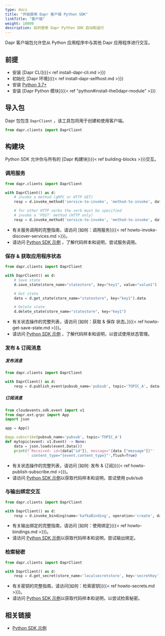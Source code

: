 ```yaml
---
type: docs
title: "开始使用 Dapr 客户端 Python SDK"
linkTitle: "客户端"
weight: 10000
description: 如何使用 Dapr Python SDK 启动和运行
---
```


Dapr 客户端包允许您从 Python 应用程序中与其他 Dapr 应用程序进行交互。

## 前提

- 安装 [Dapr CLI]({{< ref install-dapr-cli.md >}})
- 初始化 [Dapr 环境]({{< ref install-dapr-selfhost.md >}})
- 安装 [Python 3.7+](https://www.python.org/downloads/)
- 安装 [Dapr Python 模块]({{< ref "python#install-the0dapr-module" >}})

## 导入包

Dapr 包包含 `DaprClient` ，该工具包将用于创建和使用客户端。

```python
from dapr.clients import DaprClient
```

## 构建块

Python SDK 允许你与所有的 [Dapr 构建块]({{< ref building-blocks >}})交互。

### 调用服务

```python 
from dapr.clients import DaprClient

with DaprClient() as d:
    # invoke a method (gRPC or HTTP GET)    
    resp = d.invoke_method('service-to-invoke', 'method-to-invoke', data='{"message":"Hello World"}')

    # for other HTTP verbs the verb must be specified
    # invoke a 'POST' method (HTTP only)    
    resp = d.invoke_method('service-to-invoke', 'method-to-invoke', data='{"id":"100", "FirstName":"Value", "LastName":"Value"}', http_verb='post')
```

- 有关服务调用的完整指南，请访问 [如何：调用服务]({{< ref howto-invoke-discover-services.md >}})。
- 请访问 [Python SDK 示例](https://github.com/dapr/python-sdk/tree/master/examples/invoke-simple) ，了解代码样本和说明，尝试服务调用。

### 保存 & 获取应用程序状态

```python
from dapr.clients import DaprClient

with DaprClient() as d:
    # Save state
    d.save_state(store_name="statestore", key="key1", value="value1")

    # Get state
    data = d.get_state(store_name="statestore", key="key1").data

    # Delete state
    d.delete_state(store_name="statestore", key="key1")
```

- 有关状态操作的完整列表，请访问 [如何：获取 & 保存 状态。]({{< ref howto-get-save-state.md >}})。
- 请访问 [Python SDK 示例](https://github.com/dapr/python-sdk/tree/master/examples/state_store) ，了解代码样本和说明，以尝试使用状态管理。

### 发布 & 订阅消息

##### 发布消息

```python
from dapr.clients import DaprClient

with DaprClient() as d:
    resp = d.publish_event(pubsub_name='pubsub', topic='TOPIC_A', data='{"message":"Hello World"}')
```

##### 订阅消息

```python
from cloudevents.sdk.event import v1
from dapr.ext.grpc import App
import json

app = App()

@app.subscribe(pubsub_name='pubsub', topic='TOPIC_A')
def mytopic(event: v1.Event) -> None:
    data = json.loads(event.Data())
    print(f'Received: id={data["id"]}, message="{data ["message"]}"' 
          ' content_type="{event.content_type}"',flush=True)
```

- 有关状态操作的完整列表，请访问 [如何: 发布 & 订阅]({{< ref howto-publish-subscribe.md >}})。
- 请访问 [Python SDK 示例](https://github.com/dapr/python-sdk/tree/master/examples/pubsub-simple)以获取代码样本和说明，尝试使用 pub/sub

### 与输出绑定交互

```python
from dapr.clients import DaprClient

with DaprClient() as d:
    resp = d.invoke_binding(name='kafkaBinding', operation='create', data='{"message":"Hello World"}')
```

- 有关输出绑定的完整指南，请访问 [如何：使用绑定]({{< ref howto-bindings.md >}})。
- 请访问 [Python SDK 示例](https://github.com/dapr/python-sdk/tree/master/examples/invoke-binding)以获取代码样本和说明，尝试输出绑定。

### 检索秘密

```python
from dapr.clients import DaprClient

with DaprClient() as d:
    resp = d.get_secret(store_name='localsecretstore', key='secretKey')
```

- 有关密钥的完整指南，请访问[如何：检索密钥]({{< ref howto-secrets.md >}})。
- 请访问 [Python SDK 示例](https://github.com/dapr/python-sdk/tree/master/examples/secret_store)以获取代码样本和说明，以尝试检索秘密。

## 相关链接
- [Python SDK 示例](https://github.com/dapr/python-sdk/tree/master/examples)